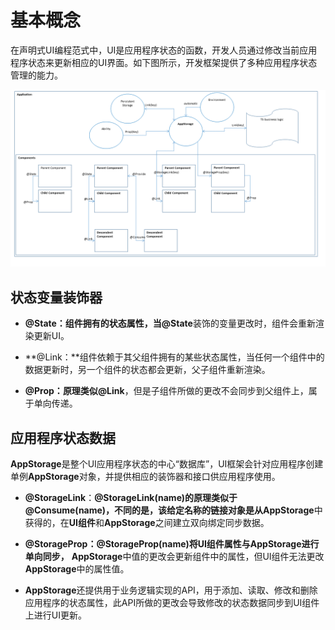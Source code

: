 # 基本概念

在声明式UI编程范式中，UI是应用程序状态的函数，开发人员通过修改当前应用程序状态来更新相应的UI界面。如下图所示，开发框架提供了多种应用程序状态管理的能力。


![](figures/CoreSpec_figures_state-mgmt-overview.png)


## 状态变量装饰器

- **@State：**组件拥有的状态属性，当**@State**装饰的变量更改时，组件会重新渲染更新UI。

- **@Link：**组件依赖于其父组件拥有的某些状态属性，当任何一个组件中的数据更新时，另一个组件的状态都会更新，父子组件重新渲染。

- **@Prop：**原理类似**@Link**，但是子组件所做的更改不会同步到父组件上，属于单向传递。


## 应用程序状态数据

**AppStorage**是整个UI应用程序状态的中心“数据库”，UI框架会针对应用程序创建单例**AppStorage**对象，并提供相应的装饰器和接口供应用程序使用。

- **@StorageLink**：**@StorageLink(name)的原理类似于@Consume(name)，**不同的是，该给定名称的链接对象是从**AppStorage**中获得的，在**UI组件**和**AppStorage**之间建立双向绑定同步数据。

- **@StorageProp：@StorageProp(name)将UI组件属性与AppStorage进行单向同步，** **AppStorage**中值的更改会更新组件中的属性，但UI组件无法更改**AppStorage**中的属性值。

- **AppStorage**还提供用于业务逻辑实现的API，用于添加、读取、修改和删除应用程序的状态属性，此API所做的更改会导致修改的状态数据同步到UI组件上进行UI更新。

